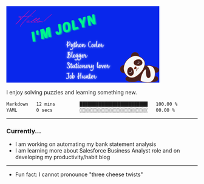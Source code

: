 <img src="banner.png" alt="Banner" width="80%">

I enjoy solving puzzles and learning something new. 

<!--START_SECTION:waka-->

```text
Markdown   12 mins         █████████████████████████   100.00 %
YAML       0 secs          ░░░░░░░░░░░░░░░░░░░░░░░░░   00.00 %
```

<!--END_SECTION:waka-->

---

### Currently...

- I am  working on automating my bank statement analysis
- I am learning more about Salesforce Business Analyst role and on developing my productivity/habit blog

---

- Fun fact: I cannot pronounce "three cheese twists"

